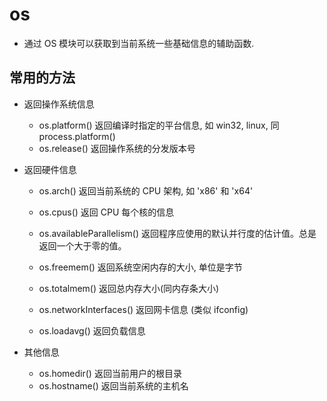 # os
  - 通过 OS 模块可以获取到当前系统一些基础信息的辅助函数.

## 常用的方法
* 返回操作系统信息
  - os.platform()	返回编译时指定的平台信息, 如 win32, linux, 同 process.platform()
  - os.release()	返回操作系统的分发版本号

* 返回硬件信息
  - os.arch()	返回当前系统的 CPU 架构, 如 'x86' 和 'x64'
  - os.cpus()	返回 CPU 每个核的信息
  - os.availableParallelism() 返回程序应使用的默认并行度的估计值。总是返回一个大于零的值。

  - os.freemem()	返回系统空闲内存的大小, 单位是字节
  - os.totalmem()	返回总内存大小(同内存条大小)

  - os.networkInterfaces()	返回网卡信息 (类似 ifconfig)
  - os.loadavg()	返回负载信息

* 其他信息
  - os.homedir()	返回当前用户的根目录
  - os.hostname()	返回当前系统的主机名

